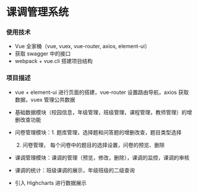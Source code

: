 # 课调管理系统

### 使用技术

* Vue 全家桶（vue, vuex, vue-router, axios, element-ui）
* 获取 swagger 中的接口
* webpack + vue.cli 搭建项目结构

### 项目描述

* vue + element-ui 进行页面的搭建，vue-router 设置路由导航，axios 获取数据，vuex 管理公共数据

* 基础数据模块（校园信息，年级管理，班级管理，课程管理，教师管理）的增删改查功能

* 问卷管理模块：1. 题库管理，选择题和问答题的增删改查，题目类型选择

  ​			   2. 问卷管理， 每个问卷中的题目的选择设置，问卷的预览、删除

* 课调管理模块：课调的管理（预览，修改，删除），课调的监控，课调的审核

* 课调的统计：班级课调的展示，年级班级的二级查询

* 引入 Highcharts 进行数据展示